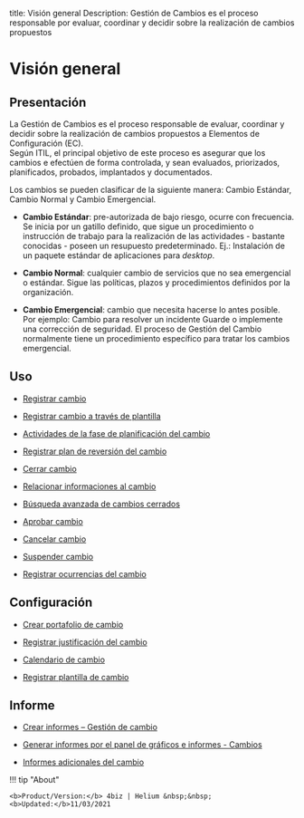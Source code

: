 title:  Visión general 
Description: Gestión de Cambios es el proceso responsable por evaluar, coordinar y decidir sobre  la realización de cambios propuestos
# Visión general  

Presentación
----------------

La Gestión de Cambios es el proceso responsable de evaluar, coordinar y decidir
sobre la realización de cambios propuestos a Elementos de Configuración (EC).  
Según ITIL, el principal objetivo de este proceso es asegurar que los cambios
e efectúen de forma controlada, y sean evaluados, priorizados, planificados,
probados, implantados y documentados.

Los cambios se pueden clasificar de la siguiente manera: Cambio Estándar, Cambio
Normal y Cambio Emergencial.

-   **Cambio Estándar**: pre-autorizada de bajo riesgo, ocurre con frecuencia.
    Se inicia por un gatillo definido, que sigue un procedimiento o instrucción de
    trabajo para la realización de las actividades - bastante conocidas - poseen un
    resupuesto predeterminado. Ej.: Instalación de un paquete estándar de aplicaciones
    para *desktop*.

-   **Cambio Normal**: cualquier cambio de servicios que no sea emergencial o
    estándar. Sigue las políticas, plazos y procedimientos definidos por la
    organización.

-   **Cambio Emergencial**: cambio que necesita hacerse lo antes posible. Por
    ejemplo: Cambio para resolver un incidente Guarde o implemente una corrección
    de seguridad. El proceso de Gestión del Cambio normalmente tiene un
    procedimiento específico para tratar los cambios emergencial.

Uso
-------

-  [Registrar cambio](/es-es/4biz-helium/processes/change/use/register-change.html)

-  [Registrar cambio a través de plantilla](/es-es/4biz-helium/processes/change/use/register-change-via-template.html)

-  [Actividades de la fase de planificación del cambio](/es-es/4biz-helium/processes/change/use/change-planning-activities.html)

-  [Registrar plan de reversión del cambio](/es-es/4biz-helium/processes/change/use/change-reversion-plan.html)

-  [Cerrar cambio](/es-es/4biz-helium/processes/change/use/execute-change.html)

-  [Relacionar informaciones al cambio](/es-es/4biz-helium/processes/change/use/relate-information-to-change.html)

-  [Búsqueda avanzada de cambios cerrados](/es-es/4biz-helium/processes/change/use/advanced-search-for-change.html)

-  [Aprobar cambio](/es-es/4biz-helium/processes/change/use/change-approval.html)

-  [Cancelar cambio](/es-es/4biz-helium/processes/change/use/cancel-change.html)

-  [Suspender cambio](/es-es/4biz-helium/processes/change/use/suspend-change.html)

- [Registrar ocurrencias del cambio](/es-es/4biz-helium/processes/change/use/change-occurrences.html)

Configuración
----------------

-   [Crear portafolio de cambio](/es-es/4biz-helium/processes/change/configuration/change-portfolio.html)

-   [Registrar justificación del cambio](/es-es/4biz-helium/processes/change/configuration/change-justification.html)

-   [Calendario de cambio](/es-es/4biz-helium/processes/change/configuration/change-schedule.html)

-   [Registrar plantilla de cambio](/es-es/4biz-helium/processes/change/configuration/change-template.html) 

Informe
-------

-   [Crear informes – Gestión de cambio](/es-es/4biz-helium/processes/change/use/generate-reports-change-management.html)

-   [Generar informes por el panel de gráficos e informes - Cambios](/es-es/4biz-helium/processes/change/use/generate-reports-charts-panel-change.html)

-   [Informes adicionales del cambio](/es-es/4biz-helium/processes/change/use/change-additional-reports.html)

!!! tip "About"

    <b>Product/Version:</b> 4biz | Helium &nbsp;&nbsp;
    <b>Updated:</b>11/03/2021

